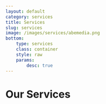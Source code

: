 ```yaml
---
layout: default
category: services
title: Services
slug: services
image: /images/services/abemedia.png
bottom:
    type: services
    class: container
    style: raw
    params: 
        desc: true
---
```

# Our Services